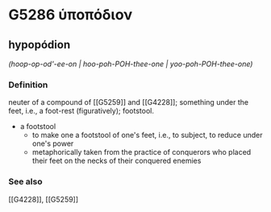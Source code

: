 # G5286 ὑποπόδιον

## hypopódion

_(hoop-op-od'-ee-on | hoo-poh-POH-thee-one | yoo-poh-POH-thee-one)_

### Definition

neuter of a compound of [[G5259]] and [[G4228]]; something under the feet, i.e., a foot-rest (figuratively); footstool.

- a footstool
  - to make one a footstool of one's feet, i.e., to subject, to reduce under one's power
  - metaphorically taken from the practice of conquerors who placed their feet on the necks of their conquered enemies

### See also

[[G4228]], [[G5259]]

